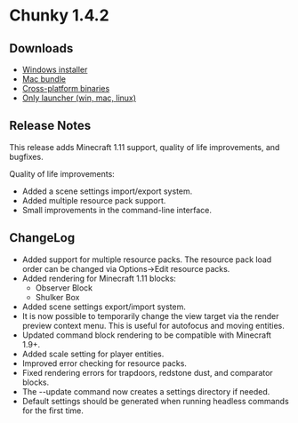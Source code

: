 Chunky 1.4.2
============

## Downloads

* [Windows installer](https://launchpad.net/chunky/1.4/1.4.2/+download/Chunky-1.4.2.exe)
* [Mac bundle](https://launchpad.net/chunky/1.4/1.4.2/+download/Chunky-1.4.2.dmg)
* [Cross-platform binaries](https://launchpad.net/chunky/1.4/1.4.2/+download/Chunky-1.4.2.zip)
* [Only launcher (win, mac, linux)](http://chunkyupdate.llbit.se/ChunkyLauncher.jar)

## Release Notes

This release adds Minecraft 1.11 support, quality of life improvements, and bugfixes.

Quality of life improvements:

* Added a scene settings import/export system.
* Added multiple resource pack support.
* Small improvements in the command-line interface.


## ChangeLog

* Added support for multiple resource packs. The resource pack
  load order can be changed via Options->Edit resource packs.
* Added rendering for Minecraft 1.11 blocks:
    * Observer Block
    * Shulker Box
* Added scene settings export/import system.
* It is now possible to temporarily change the view target via the
  render preview context menu. This is useful for autofocus and moving
  entities.
* Updated command block rendering to be compatible with Minecraft 1.9+.
* Added scale setting for player entities.
* Improved error checking for resource packs.
* Fixed rendering errors for trapdoors, redstone dust, and comparator blocks.
* The --update command now creates a settings directory if needed.
* Default settings should be generated when running headless commands for the
  first time.
